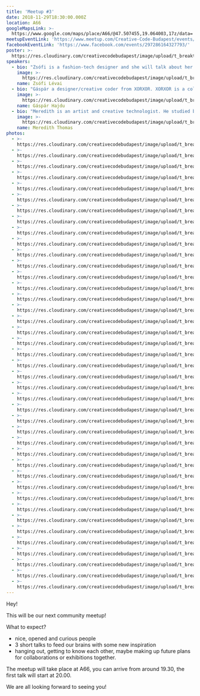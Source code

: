 ```yaml
---
title: 'Meetup #3'
date: 2018-11-29T18:30:00.000Z
location: A66
googleMapsLink: >-
  https://www.google.com/maps/place/A66/@47.507455,19.064003,17z/data=!3m1!4b1!4m5!3m4!1s0x4741dc71e8f07141:0x338531a68ac2aa0!8m2!3d47.5074514!4d19.0661917
meetupEventLink: 'https://www.meetup.com/Creative-Code-Budapest/events/qnhgzpyzdbkb/'
facebookEventLink: 'https://www.facebook.com/events/297286164327793/'
poster: >-
  https://res.cloudinary.com/creativecodebudapest/image/upload/t_breakthumbnails/v1574805486/cc3/creativecode_3_jycjkd.jpg
speakers:
  - bio: "Zsófi is a fashion-tech designer and she will talk about her new interactive knitwear collection. She is pretty cool, she recently won the 2nd prize at Telekom Fashion Fusion, and with her graduation project she got the Best Hungarian Designer award at Gombold Újra a year ago and she is still a supernice human.\r\n\nMore about Zsófi [here](http://zsolevai.com)."
    image: >-
      https://res.cloudinary.com/creativecodebudapest/image/upload/t_breakthumbnails/v1574805474/cc3/levaizsofi_tm2s1p.jpg
    name: Zsófi Lévai
  - bio: "Gáspár a designer/creative coder from XORXOR. XORXOR is a collaboration between scientist, engineers, artists and robots. They work on projects where real-time visuals meet complex design to create novel experience.\r\n\nXORXOR was founded with the aim to bring new visual and technological possibilities to the cultural scene. The studio follows a research-based practice to explore new ways to solve complex problems. Their clients range from museums through dance companies to film and theatre productions in Hungary and in the international scene.\r\n\nMore about Gáspár [here](https://xorxor.hu/)."
    image: >-
      https://res.cloudinary.com/creativecodebudapest/image/upload/t_breakthumbnails/v1574805475/cc3/3-hajdugaspar_yzhyex.jpg
    name: Gáspár Hajdu
  - bio: "Meredith is an artist and creative technologist. He studied biomedical engineering and science communication at Imperial College London. After moving to Berlin he became interested in creative uses of technology. His work now focuses on intersections between artistic tradition and practice and new technology.\r\n\nProbably he will tell a bit about an underwater VR experience they created in Switzerland, or about some withoutwater VR experiences as well. It will be great anyhow, he is one of the coolest School of Machines peeps.\r\n\nMore about Meredith [here](http://merediththomas.co.uk/)."
    image: >-
      https://res.cloudinary.com/creativecodebudapest/image/upload/t_breakthumbnails/v1574805476/cc3/merediththomas_jmswos.jpg
    name: Meredith Thomas
photos:
  - >-
    https://res.cloudinary.com/creativecodebudapest/image/upload/t_breakthumbnails/v1574808602/cc3/P1030082_dzsflh.jpg
  - >-
    https://res.cloudinary.com/creativecodebudapest/image/upload/t_breakthumbnails/v1574808601/cc3/P1030071_zmfsm6.jpg
  - >-
    https://res.cloudinary.com/creativecodebudapest/image/upload/t_breakthumbnails/v1574808597/cc3/P1030081_dqdqrz.jpg
  - >-
    https://res.cloudinary.com/creativecodebudapest/image/upload/t_breakthumbnails/v1574808607/cc3/P1030069_djmyrn.jpg
  - >-
    https://res.cloudinary.com/creativecodebudapest/image/upload/t_breakthumbnails/v1574808560/cc3/P1030234_qs5idd.jpg
  - >-
    https://res.cloudinary.com/creativecodebudapest/image/upload/t_breakthumbnails/v1574808558/cc3/P1030228_vc5zlf.jpg
  - >-
    https://res.cloudinary.com/creativecodebudapest/image/upload/t_breakthumbnails/v1574808555/cc3/P1030220_vcyylm.jpg
  - >-
    https://res.cloudinary.com/creativecodebudapest/image/upload/t_breakthumbnails/v1574808554/cc3/P1030226_bbqlaw.jpg
  - >-
    https://res.cloudinary.com/creativecodebudapest/image/upload/t_breakthumbnails/v1574808552/cc3/P1030227_cmmz13.jpg
  - >-
    https://res.cloudinary.com/creativecodebudapest/image/upload/t_breakthumbnails/v1574808551/cc3/P1030219_bcauy3.jpg
  - >-
    https://res.cloudinary.com/creativecodebudapest/image/upload/t_breakthumbnails/v1574808550/cc3/P1030207_qwtcn1.jpg
  - >-
    https://res.cloudinary.com/creativecodebudapest/image/upload/t_breakthumbnails/v1574808549/cc3/P1030208_myaioc.jpg
  - >-
    https://res.cloudinary.com/creativecodebudapest/image/upload/t_breakthumbnails/v1574808544/cc3/P1030203_inet7h.jpg
  - >-
    https://res.cloudinary.com/creativecodebudapest/image/upload/t_breakthumbnails/v1574808544/cc3/P1030215_u4ibag.jpg
  - >-
    https://res.cloudinary.com/creativecodebudapest/image/upload/t_breakthumbnails/v1574808539/cc3/P1030195_knuvph.jpg
  - >-
    https://res.cloudinary.com/creativecodebudapest/image/upload/t_breakthumbnails/v1574808534/cc3/P1030194_o56ccf.jpg
  - >-
    https://res.cloudinary.com/creativecodebudapest/image/upload/t_breakthumbnails/v1574808534/cc3/P1030175_shmwmh.jpg
  - >-
    https://res.cloudinary.com/creativecodebudapest/image/upload/t_breakthumbnails/v1574808533/cc3/P1030179_y5sxux.jpg
  - >-
    https://res.cloudinary.com/creativecodebudapest/image/upload/t_breakthumbnails/v1574808533/cc3/P1030176_kqv5d0.jpg
  - >-
    https://res.cloudinary.com/creativecodebudapest/image/upload/t_breakthumbnails/v1574808533/cc3/P1030183_h3u5fh.jpg
  - >-
    https://res.cloudinary.com/creativecodebudapest/image/upload/t_breakthumbnails/v1574808528/cc3/P1030168_lsqp0m.jpg
  - >-
    https://res.cloudinary.com/creativecodebudapest/image/upload/t_breakthumbnails/v1574808525/cc3/P1030173_khcjuo.jpg
  - >-
    https://res.cloudinary.com/creativecodebudapest/image/upload/t_breakthumbnails/v1574808523/cc3/P1030172_k76kts.jpg
  - >-
    https://res.cloudinary.com/creativecodebudapest/image/upload/t_breakthumbnails/v1574808520/cc3/P1030162_mhao61.jpg
  - >-
    https://res.cloudinary.com/creativecodebudapest/image/upload/t_breakthumbnails/v1574808520/cc3/P1030142_ce1ds2.jpg
  - >-
    https://res.cloudinary.com/creativecodebudapest/image/upload/t_breakthumbnails/v1574808518/cc3/P1030167_hvlxam.jpg
  - >-
    https://res.cloudinary.com/creativecodebudapest/image/upload/t_breakthumbnails/v1574808516/cc3/P1030148_uady4m.jpg
  - >-
    https://res.cloudinary.com/creativecodebudapest/image/upload/t_breakthumbnails/v1574808514/cc3/P1030136_rhoqvh.jpg
  - >-
    https://res.cloudinary.com/creativecodebudapest/image/upload/t_breakthumbnails/v1574808510/cc3/P1030129_l0o2jr.jpg
  - >-
    https://res.cloudinary.com/creativecodebudapest/image/upload/t_breakthumbnails/v1574808510/cc3/P1030135_lydyeh.jpg
  - >-
    https://res.cloudinary.com/creativecodebudapest/image/upload/t_breakthumbnails/v1574808509/cc3/P1030133_vwe1lf.jpg
  - >-
    https://res.cloudinary.com/creativecodebudapest/image/upload/t_breakthumbnails/v1574808509/cc3/P1030114_meznjb.jpg
  - >-
    https://res.cloudinary.com/creativecodebudapest/image/upload/t_breakthumbnails/v1574808508/cc3/P1030237_ybgppn.jpg
  - >-
    https://res.cloudinary.com/creativecodebudapest/image/upload/t_breakthumbnails/v1574808504/cc3/P1030122_jrlkra.jpg
  - >-
    https://res.cloudinary.com/creativecodebudapest/image/upload/t_breakthumbnails/v1574808502/cc3/P1030067_jrvrvc.jpg
  - >-
    https://res.cloudinary.com/creativecodebudapest/image/upload/t_breakthumbnails/v1574808502/cc3/P1030063_nteesv.jpg
  - >-
    https://res.cloudinary.com/creativecodebudapest/image/upload/t_breakthumbnails/v1574808501/cc3/P1030106_b7nufl.jpg
  - >-
    https://res.cloudinary.com/creativecodebudapest/image/upload/t_breakthumbnails/v1574808499/cc3/P1030096_mbfzdh.jpg
  - >-
    https://res.cloudinary.com/creativecodebudapest/image/upload/t_breakthumbnails/v1574808498/cc3/P1030087_kspdu4.jpg
  - >-
    https://res.cloudinary.com/creativecodebudapest/image/upload/t_breakthumbnails/v1574808496/cc3/P1030021_fkfi9r.jpg
  - >-
    https://res.cloudinary.com/creativecodebudapest/image/upload/t_breakthumbnails/v1574808494/cc3/P1030062_yh57xx.jpg
---
```

Hey!

This will be our next community meetup!

What to expect?

* nice, opened and curious people
* 3 short talks to feed our brains with some new inspiration
* hanging out, getting to know each other, maybe making up future plans for collaborations or exhibitions together.

The meetup will take place at A66, you can arrive from around 19.30, the first talk will start at 20.00.

We are all looking forward to seeing you!
